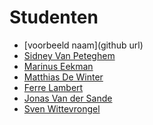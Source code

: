 Studenten
=========

- [voorbeeld naam](github url)
- [Sidney Van Peteghem](https://github.com/Sidneyvp)
- [Marinus Eekman](https://github.com/forenzer)
- [Matthias De Winter](https://github.com/MatthiasDeWinter)
- [Ferre Lambert](https://github.com/Ferrrrrre)
- [Jonas Van der Sande](https://github.com/maxjonas13)
- [Sven Wittevrongel](https://github.com/CupOfTea696/)

